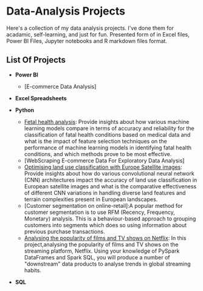 # Data-Analysis Projects
Here's a collection of my data analysis projects. I've done them for acadamic, self-learning, and just for fun. Presented form of in Excel files, Power BI Files, Jupyter notebooks and R markdown files format.

## List Of Projects

  - **Power BI**
    - [E-commerce Data Analysis] 

  - **Excel Spreadsheets**

      
  - **Python**
    - [Fetal health analysis](https://github.com/Resmi-p/Fetal-health-analysis/tree/main): Provide insights about how various machine learning models compare in terms of accuracy and reliability for the classification of fatal health conditions based on medical data and what is the impact of feature selection techniques on the performance of machine learning models in identifying fatal health conditions, and which methods prove to be most effective.
    - [WebScraping E-commerce Data For Exploratory Data Analysis]
    - [Optimising land use classification with Europe Satellite images](https://github.com/Resmi-p/Optimising-land-use-classification-with-satellite-images): Provide insights about how do various convolutional neural network (CNN) architectures impact the accuracy of land use classification in European satellite images and what is the comparative effectiveness of different CNN variations in handling diverse land features and terrain complexities present in European landscapes.
    - [Customer segmentation on online-retail]:A popular method for customer segmentation is to use RFM (Recency, Frequency, Monetary) analysis. This is a behaviour-based approach to grouping customers into segments which does so using information about previous purchase transactions.
    - [Analysing the popularity of films and TV shows on Netflix](https://github.com/Resmi-p/Analysing-the-popularity-of-films-and-TV-shows-using-pyspark-and-spark-sql/tree/main): In this project,analysing the popularity of films and TV shows on the streaming platform, Netflix. Using your knowledge of PySpark DataFrames and Spark SQL, you will produce a number of "downstream" data products to analyse trends in global streaming habits.
   
  - **SQL**

